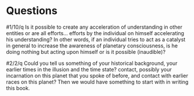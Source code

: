 # Questions

#1/10/q Is it possible to create any acceleration of understanding in other entities or are all efforts… efforts by the individual on himself accelerating his understanding? In other words, if an individual tries to act as a catalyst in general to increase the awareness of planetary consciousness, is he doing nothing but acting upon himself or is it possible (inaudible)?

#2/2/q Could you tell us something of your historical background, your earlier times in the illusion and the time state? contact, possibly your incarnation on this planet that you spoke of before, and contact with earlier races on this planet? Then we would have something to start with in writing this book.